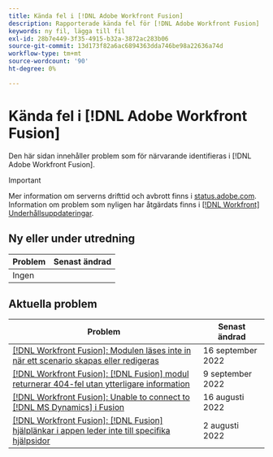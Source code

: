 ```yaml
---
title: Kända fel i [!DNL Adobe Workfront Fusion]
description: Rapporterade kända fel för [!DNL Adobe Workfront Fusion]
keywords: ny fil, lägga till fil
exl-id: 28b7e449-3f35-4915-b32a-3872ac283b06
source-git-commit: 13d173f82a6ac6894363dda746be98a22636a74d
workflow-type: tm+mt
source-wordcount: '90'
ht-degree: 0%

---
```


# Kända fel i [!DNL Adobe Workfront Fusion]

Den här sidan innehåller problem som för närvarande identifieras i [!DNL Adobe Workfront Fusion].

>[!IMPORTANT]
>
>Mer information om serverns drifttid och avbrott finns i [status.adobe.com](https://status.adobe.com). Information om problem som nyligen har åtgärdats finns i [[!DNL Workfront] Underhållsuppdateringar](../maintenance/current-updates.md).

## Ny eller under utredning

| **Problem** | **Senast ändrad** |
|-----------------------------------------------------------------------------------|-------------------|
| Ingen |  |

## Aktuella problem

| **Problem** | **Senast ändrad** |
|-----------------------------------------------------------------------------------|-------------------|
| [[!DNL Workfront Fusion]: Modulen läses inte in när ett scenario skapas eller redigeras](known-issues-workfront-fusion/fusion-module-does-not-load.md) | 16 september 2022 |
| [[!DNL Workfront Fusion]: [!DNL Fusion] modul returnerar 404-fel utan ytterligare information](known-issues-workfront-fusion/fusion-404-error-no-description.md) | 9 september 2022 |
| [[!DNL Workfront Fusion]: Unable to connect to [!DNL MS Dynamics] i Fusion](known-issues-workfront-fusion/fusion-unable-to-connect-to-ms-dynamics-module.md) | 16 augusti 2022 |
| [[!DNL Workfront Fusion]: [!DNL Fusion] hjälplänkar i appen leder inte till specifika hjälpsidor](known-issues-workfront-fusion/help-links-in-modules-not-working.md) | 2 augusti 2022 |
